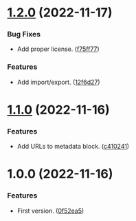 # [1.2.0](https://github.com/marcuson/alloggiatiweb-helpers/compare/1.1.0...1.2.0) (2022-11-17)


### Bug Fixes

* Add proper license. ([f75ff77](https://github.com/marcuson/alloggiatiweb-helpers/commit/f75ff77e3cd49f1c0a2d85a18cf080396e8b0eb1))


### Features

* Add import/export. ([12f6d27](https://github.com/marcuson/alloggiatiweb-helpers/commit/12f6d27f00c89b3d511d5bf99483ebf4f7aa9b4e))

# [1.1.0](https://github.com/marcuson/alloggiatiweb-helpers/compare/1.0.0...1.1.0) (2022-11-16)


### Features

* Add URLs to metadata block. ([c410241](https://github.com/marcuson/alloggiatiweb-helpers/commit/c4102411fd5e9bd1d8281882532c8881bdfda0cd))

# 1.0.0 (2022-11-16)


### Features

* First version. ([0f52ea5](https://github.com/marcuson/alloggiatiweb-helpers/commit/0f52ea56d8c6881afe23c245c7b8ae5711b61b94))
